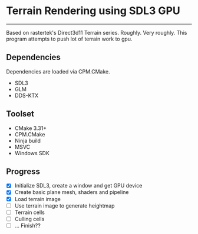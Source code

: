 # Terrain Rendering using SDL3 GPU
---
Based on rastertek's Direct3d11 Terrain series. Roughly.
Very roughly. This program attempts to push lot of terrain work to gpu.

## Dependencies
Dependencies are loaded via CPM.CMake.
- SDL3
- GLM
- DDS-KTX

## Toolset
- CMake 3.31+
- CPM.CMake
- Ninja build
- MSVC
- Windows SDK

## Progress
- [x] Initialize SDL3, create a window and get GPU device
- [x] Create basic plane mesh, shaders and pipeline
- [x] Load terrain image
- [ ] Use terrain image to generate heightmap
- [ ] Terrain cells
- [ ] Culling cells
- [ ] ... Finish??
